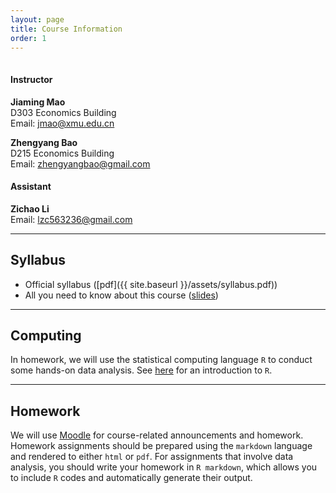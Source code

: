 ```yaml
---
layout: page
title: Course Information
order: 1
---
```

<p style="height: 1px"></p>

#### Instructor
**Jiaming Mao**<br>
D303 Economics Building<br>
Email: <jmao@xmu.edu.cn>

**Zhengyang Bao**<br>
D215 Economics Building<br>
Email: <zhengyangbao@gmail.com>

#### Assistant
**Zichao Li**<br>
Email: <lzc563236@gmail.com>

---

## Syllabus
- Official syllabus ([pdf]({{ site.baseurl }}/assets/syllabus.pdf))
- All you need to know about this course ([slides](https://raw.githack.com/jiamingmao/principles-of-economics/master/Course%20Info/Course-Info.html#1))

---

## Computing

In homework, we will use the statistical computing language `R` to conduct some hands-on data analysis. See [here](../Software) for an introduction to `R`.

---

## Homework

We will use [Moodle](https://l.xmu.edu.cn/course/view.php?id=921) for course-related announcements and homework. Homework assignments should be prepared using the `markdown` language and rendered to either `html` or `pdf`. For assignments that involve data analysis, you should write your homework in `R markdown`, which allows you to include `R` codes and automatically generate their output.
